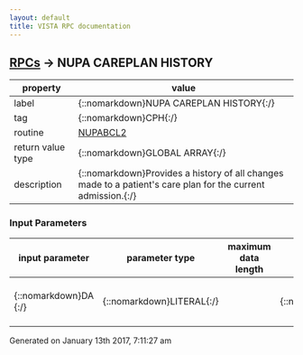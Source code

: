 ```yaml
---
layout: default
title: VISTA RPC documentation
---
```




## [RPCs](TableOfContent.md) &#8594; NUPA CAREPLAN HISTORY 

 property | value 
--- | --- 
 label | {::nomarkdown}NUPA CAREPLAN HISTORY{:/}
 tag | {::nomarkdown}CPH{:/}
 routine | [NUPABCL2](http://code.osehra.org/dox/Routine_NUPABCL2_source.html)
 return value type | {::nomarkdown}GLOBAL ARRAY{:/}
 description | {::nomarkdown}Provides a history of all changes made to a patient's care plan for the current admission.{:/}

### Input Parameters

| input parameter | parameter type | maximum data length | required | description | 
| --- | --- | --- | --- | --- | 
| {::nomarkdown}DA {:/} | {::nomarkdown}LITERAL{:/} |  | {::nomarkdown}true{:/} | {::nomarkdown}IEN of the Care Plan from file 1927.4.{:/} | 




 Generated on January 13th 2017, 7:11:27 am
